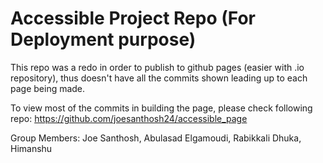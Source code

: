 # Accessible Project Repo (For Deployment purpose)

This repo was a redo in order to publish to github pages (easier with .io repository), thus doesn't have all the commits shown leading up to each page being made.

To view most of the commits in building the page, please check following repo: https://github.com/joesanthosh24/accessible_page

Group Members: Joe Santhosh, Abulasad Elgamoudi, Rabikkali Dhuka, Himanshu
